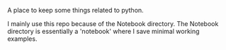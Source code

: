 A place to keep some things related to python.

I mainly use this repo because of the Notebook directory. The Notebook directory is essentially a 'notebook' where I save minimal working examples.

